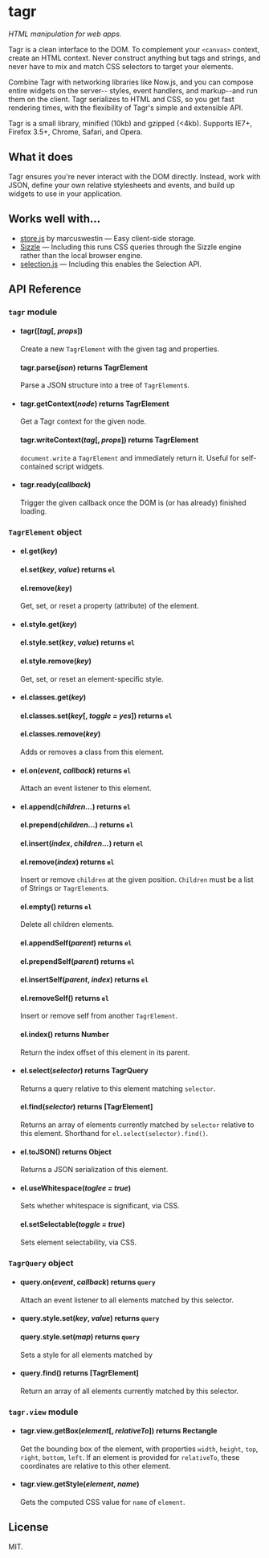 # tagr

*HTML manipulation for web apps.*

Tagr is a clean interface to the DOM. To complement your `<canvas>` context,
create an HTML context. Never construct anything but tags and strings, and never
have to mix and match CSS selectors to target your elements.

Combine Tagr with networking libraries like Now.js, and you can compose entire widgets on the server--
styles, event handlers, and markup--and run them on the client. Tagr
serializes to HTML and CSS, so you get fast rendering times, with the
flexibility of Tagr's simple and extensible API.

Tagr is a small library, minified (10kb) and gzipped (<4kb). Supports IE7+, Firefox 3.5+, Chrome, Safari, and Opera.

## What it does

Tagr ensures you're never interact with the DOM directly. Instead, work with
JSON, define your own relative stylesheets and events, and build up widgets
to use in your application.

## Works well with...

* [store.js](https://github.com/marcuswestin/store.js) by marcuswestin &mdash; Easy client-side storage.
* [Sizzle](https://github.com/jquery/sizzle) &mdash; Including this runs CSS queries through the Sizzle engine rather than the local browser engine.
* [selection.js](https://github.com/timcameronryan/selection.js) &mdash; Including this enables the Selection API.

## API Reference

### `tagr` module

* #### tagr([*tag*[, *props*])

  Create a new `TagrElement` with the given tag and properties.

  #### tagr.parse(*json*) returns TagrElement

  Parse a JSON structure into a tree of `TagrElement`s.

* #### tagr.getContext(*node*) returns TagrElement

  Get a Tagr context for the given node.

  #### tagr.writeContext(*tag*[, *props*]) returns TagrElement

  `document.write` a `TagrElement` and immediately return it. Useful for self-contained script widgets.

* #### tagr.ready(*callback*)

  Trigger the given callback once the DOM is (or has already) finished loading.

### `TagrElement` object

* #### el.get(*key*)
  #### el.set(*key*, *value*) returns `el`
  #### el.remove(*key*)

  Get, set, or reset a property (attribute) of the element.

* #### el.style.get(*key*)
  #### el.style.set(*key*, *value*) returns `el`
  #### el.style.remove(*key*)

  Get, set, or reset an element-specific style.

* #### el.classes.get(*key*)
  #### el.classes.set(*key*[, *toggle = yes*]) returns `el`
  #### el.classes.remove(*key*)

  Adds or removes a class from this element.

* #### el.on(*event*, *callback*) returns `el`

  Attach an event listener to this element.

* #### el.append(*children...*) returns `el`
  #### el.prepend(*children...*) returns `el`
  #### el.insert(*index*, *children...*) return `el`
  #### el.remove(*index*) returns `el`

  Insert or remove `children` at the given position. `Children` must be a list of Strings or `TagrElement`s.

  #### el.empty() returns `el`

  Delete all children elements.

  #### el.appendSelf(*parent*) returns `el`
  #### el.prependSelf(*parent*) returns `el`
  #### el.insertSelf(*parent*, *index*) returns `el`
  #### el.removeSelf() returns `el`

  Insert or remove self from another `TagrElement`.

  #### el.index() returns Number

  Return the index offset of this element in its parent.

* #### el.select(*selector*) returns TagrQuery

  Returns a query relative to this element matching `selector`.

  #### el.find(*selector*) returns [TagrElement]

  Returns an array of elements currently matched by `selector` relative to this element. Shorthand for `el.select(selector).find()`.

* #### el.toJSON() returns Object

  Returns a JSON serialization of this element.

* #### el.useWhitespace(*toglee = true*)
  Sets whether whitespace is significant, via CSS.

  #### el.setSelectable(*toggle = true*)
  Sets element selectability, via CSS.

### `TagrQuery` object

* #### query.on(*event*, *callback*) returns `query`

  Attach an event listener to all elements matched by this selector.

* #### query.style.set(*key*, *value*) returns `query`

  #### query.style.set(*map*) returns `query`

  Sets a style for all elements matched by 

* #### query.find() returns [TagrElement]

  Return an array of all elements currently matched by this selector.

### `tagr.view` module

* #### tagr.view.getBox(*element*[, *relativeTo*]) returns Rectangle

  Get the bounding box of the element, with properties `width`, `height`, `top`, `right`, `bottom`, `left`. If an element is provided for `relativeTo`, these coordinates are relative to this other element.

* #### tagr.view.getStyle(*element*, *name*)

  Gets the computed CSS value for `name` of `element`.

## License

MIT.